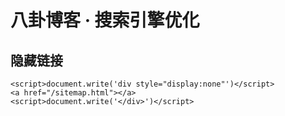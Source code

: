 # 八卦博客 · 搜索引擎优化
## 隐藏链接

```
<script>document.write('div style="display:none"')</script>
<a href="/sitemap.html"></a>  
<script>document.write('</div>')</script>
```